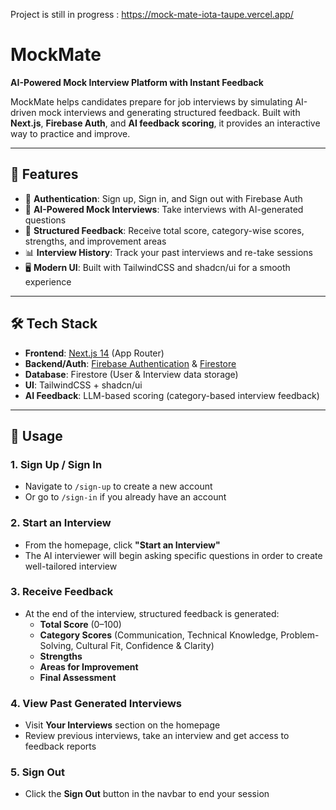 Project is still in progress : https://mock-mate-iota-taupe.vercel.app/

# MockMate  
**AI-Powered Mock Interview Platform with Instant Feedback**  

MockMate helps candidates prepare for job interviews by simulating AI-driven mock interviews and generating structured feedback. Built with **Next.js**, **Firebase Auth**, and **AI feedback scoring**, it provides an interactive way to practice and improve.  

---

## 🚀 Features  

- 🔐 **Authentication**: Sign up, Sign in, and Sign out with Firebase Auth  
- 🎯 **AI-Powered Mock Interviews**: Take interviews with AI-generated questions  
- 📝 **Structured Feedback**: Receive total score, category-wise scores, strengths, and improvement areas  
- 📊 **Interview History**: Track your past interviews and re-take sessions  
- 🖥️ **Modern UI**: Built with TailwindCSS and shadcn/ui for a smooth experience  

---

## 🛠️ Tech Stack  

- **Frontend**: [Next.js 14](https://nextjs.org/) (App Router)  
- **Backend/Auth**: [Firebase Authentication](https://firebase.google.com/docs/auth) & [Firestore](https://firebase.google.com/docs/firestore)  
- **Database**: Firestore (User & Interview data storage)  
- **UI**: TailwindCSS + shadcn/ui  
- **AI Feedback**: LLM-based scoring (category-based interview feedback)  

---
## 🧪 Usage  

### 1. Sign Up / Sign In  
- Navigate to `/sign-up` to create a new account  
- Or go to `/sign-in` if you already have an account  

### 2. Start an Interview  
- From the homepage, click **"Start an Interview"**  
- The AI interviewer will begin asking specific questions in order to create well-tailored interview

### 3. Receive Feedback  
- At the end of the interview, structured feedback is generated:  
  - **Total Score** (0–100)  
  - **Category Scores** (Communication, Technical Knowledge, Problem-Solving, Cultural Fit, Confidence & Clarity)  
  - **Strengths**  
  - **Areas for Improvement**  
  - **Final Assessment**  

### 4. View Past Generated Interviews  
- Visit **Your Interviews** section on the homepage  
- Review previous interviews, take an interview and get access to feedback reports  

### 5. Sign Out  
- Click the **Sign Out** button in the navbar to end your session  
